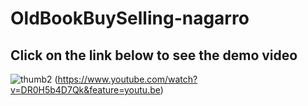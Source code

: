 # OldBookBuySelling-nagarro

## Click on the link below to see the demo video
![thumb2](https://user-images.githubusercontent.com/17654427/42435292-ab6d97e6-8373-11e8-97f6-ce3430efa0cc.png)
(https://www.youtube.com/watch?v=DR0H5b4D7Qk&feature=youtu.be)
